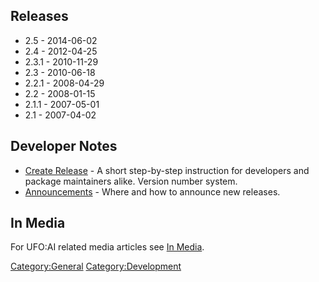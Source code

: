 ## Releases

- 2.5 - 2014-06-02
- 2.4 - 2012-04-25
- 2.3.1 - 2010-11-29
- 2.3 - 2010-06-18
- 2.2.1 - 2008-04-29
- 2.2 - 2008-01-15
- 2.1.1 - 2007-05-01
- 2.1 - 2007-04-02

## Developer Notes

- [Create Release](Releases/Create_Release "wikilink") - A short
  step-by-step instruction for developers and package maintainers alike.
  Version number system.
- [Announcements](Releases/Announcements "wikilink") - Where and how to
  announce new releases.

## In Media

For UFO:AI related media articles see [In Media](In_Media "wikilink").

[Category:General](Category:General "wikilink")
[Category:Development](Category:Development "wikilink")